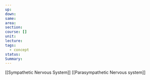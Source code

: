 ```yaml
---
up: 
down: 
same: 
area: 
section: 
course: []
unit: 
lecture: 
tags:
  - concept
status: 
Summary:
---
```

[[Sympathetic Nervous System]]
[[Parasympathetic Nervous system]]
